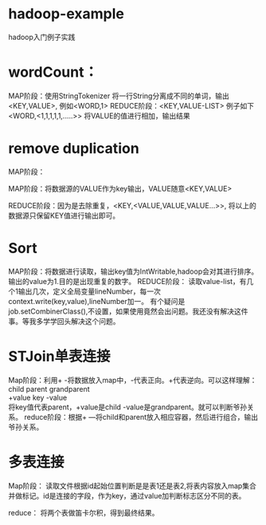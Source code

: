 # hadoop-example
hadoop入门例子实践

# wordCount：
MAP阶段：使用StringTokenizer 将一行String分离成不同的单词，输出<KEY,VALUE>, 例如<WORD,1>
REDUCE阶段：<KEY,VALUE-LIST> 例子如下<WORD,<1,1,1,1,1,.....>> 将VALUE的值进行相加，输出结果

# remove duplication 
MAP阶段：

MAP阶段：将数据源的VALUE作为key输出，VALUE随意<KEY,VALUE>

REDUCE阶段：因为是去除重复，<KEY,<VALUE,VALUE,VALUE...>>, 将以上的数据源只保留KEY值进行输出即可。

# Sort
MAP阶段：将数据进行读取，输出key值为IntWritable,hadoop会对其进行排序。输出的value为1.目的是出现重复的数字。
REDUCE阶段： 读取value-list，有几个1输出几次，定义全局变量lineNumber，每一次context.write(key,value),lineNumber加一。
有个疑问是  job.setCombinerClass(),不设置，如果使用竟然会出问题。我还没有解决这件事。等我多学学回头解决这个问题。

# STJoin单表连接

Map阶段：利用+ -将数据放入map中，-代表正向。+代表逆向。可以这样理解：</br>
child  parent  grandparent     </br>
  +value   key     -value       </br>
将key值代表parent，+value是child -value是grandparent。就可以判断爷孙关系。
reduce阶段：根据+ —将child和parent放入相应容器，然后进行组合，输出爷孙关系。

# 多表连接

Map阶段： 读取文件根据id起始位置判断是是表1还是表2,将表内容放入map集合并做标记。id是连接的字段，作为key，通过value加判断标志区分不同的表。

reduce： 将两个表做笛卡尔积，得到最终结果。
